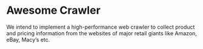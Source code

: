 # Awesome Crawler

We intend to implement a high-performance web crawler to collect product and pricing information from the websites of major retail giants like Amazon, eBay, Macy’s etc.   

